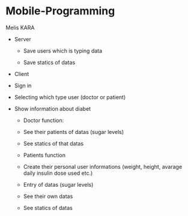 # Mobile-Programming

Melis KARA

- Server
  * Save users which is typing data

  * Save statics of datas

-	Client

  *	Sign in 

  *	Selecting which type user (doctor or patient)

  *	Show information about diabet

    -	Doctor function:

       *	See their patients of datas (sugar levels)

       *	See statics of that datas

    -	Patients function
  
       *	Create their personal user informations (weight, height, avarage daily insulin dose used etc.)

       *	Entry of datas (sugar levels)

       *	See their own datas

       *	See statics of datas
